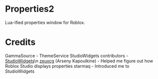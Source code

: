 # Properties2
Lua-ified properties window for Roblox.

# Credits
GammaSource - ThemeService
StudioWidgets contributors - [StudioWidgets](https://github.com/Roblox/StudioWidgets)\n
[zeuxcg](https://twitter.com/zeuxcg) (Arseny Kapoulkine) - Helped me figure out how Roblox Studio displays properties
starmaq - Introduced me to StudioWidgets
